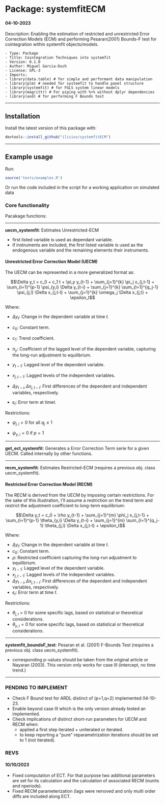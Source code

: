 # Package: systemfitECM

#### 04-10-2023

Description: Enabling the estimation of restricted and unrestricted Error Correction Models (ECM) and performing Pesaran(2001) Bounds-F test for cointegration within systemfit objects/models.

    - Type: Package
    - Title: Cointegration Techniques into systemfit
    - Version: 0.1.0
    - Author: Miguel Garcia-Duch
    - License: GPL-3
    - Imports:
    - library(data.table) # for simple and performant data manipulation
    - library(plm) # needed for systemfit to handle panel structure
    - library(systemfit) # for FGLS system linear models
    - library(magrittr) # For piping with %>% without dplyr dependencies
    - library(aod) # for performing F Bounds test

-----------------------------------------------

## Installation

Install the latest version of this package with:

``` r
devtools::install_github("iliciuv/systemfitECM")
```

-----------------------------------------------

## Example usage

Run:

``` r
source('tests/examples.R')
```

Or run the code included in the script for a working application on simulated data

### Core functionality

Pacakage functions:

--------------

**uecm_systemfit**: Estimates Unrestricted-ECM

- first listed variable is used as dependant variable.
- if instruments are included, the first listed variable is used as the endogenous variable and the remaining elements their instruments.

#### Unrestricted Error Correction Model (UECM)

The UECM can be represented in a more generalized format as:

$$\Delta y_t = c_0 + c_1 t + \pi_y y_{t-1} + \sum_{j=1}^{k} \pi_j x_{j,t-1} + \sum_{i=1}^{p-1} \psi_{y,i} \Delta y_{t-i} + \sum_{j=1}^{k} \sum_{l=1}^{q_j-1} \psi_{j,l} \Delta x_{j,t-l} + \sum_{j=1}^{k} \omega_j \Delta x_{j,t} + \epsilon_t$$

Where:

- $\Delta y_t$: Change in the dependent variable at time $t$.

- $c_0$: Constant term.

- $c_1$: Trend coefficient.

- $\pi_y$: Coefficient of the lagged level of the dependent variable, capturing the long-run adjustment to equilibrium.

- $y_{t-1}$: Lagged level of the dependent variable.

- $x_{j,t-1}$: Lagged levels of the independent variables.

- $\Delta y_{t-i}, \Delta x_{j,t-l}$: First differences of the dependent and independent variables, respectively.

- $\epsilon_t$: Error term at time$t$.

Restrictions:

- $\psi_{j,l} = 0$ for all $q_j \leq 1$

- $\psi_{y,i} = 0$ if $p = 1$

- --------------

**get_ect_systemfit**: Generates a Error Correction Term serie for a given UECM. Called internally by other functions.

--------------

**recm_systemfit**: Estimates Restricted-ECM (requires a previous obj. class uecm_systemfit).

#### Restricted Error Correction Model (RECM)

The RECM is derived from the UECM by imposing certain restrictions. For the sake of this illustration, I'll assume a restriction on the trend term and restrict the adjustment coefficient to long-term equilibrium:

$$\Delta y_t = c_0 + \rho y_{t-1} + \sum_{j=1}^{m} \phi_j x_{j,t-1} + \sum_{i=1}^{p-1} \theta_{y,i} \Delta y_{t-i} + \sum_{j=1}^{m} \sum_{l=1}^{q_j-1} \theta_{j,l} \Delta x_{j,t-l} + \epsilon_t$$

Where:

- $\Delta y_t$: Change in the dependent variable at time $t$.
- $c_0$: Constant term.
- $\rho$: Restricted coefficient capturing the long-run adjustment to equilibrium.
- $y_{t-1}$: Lagged level of the dependent variable.
- $x_{j,t-1}$: Lagged levels of the independent variables.
- $\Delta y_{t-i}, \Delta x_{j,t-l}$: First differences of the dependent and independent variables, respectively.
- $\epsilon_t$: Error term at time $t$.

Restrictions:

- $\theta_{j,l} = 0$ for some specific lags, based on statistical or theoretical considerations.
- $\theta_{y,i} = 0$ for some specific lags, based on statistical or theoretical considerations.

--------------

**systemfit_boundsF_test**: Pesaran et al. (2001) F-Bounds Test (requires a previous obj. class uecm_systemfit).

- corresponding p-values should be taken from the original article or Nayaran (2003). This version only works for case III (intercept, no time trend.)

------------------------------------------------

### PENDING TO IMPLEMENT

- Check F Bound  test for ARDL distinct of (p=1,q=2) implemented 04-10-23.
- Enable beyond case III which is the only version already tested an implemented.
- Check implications of distinct short-run parameters for UECM and RECM when:
  - applied a first step iterated + uniterated or iterated.
  - to keep reporting a "pure" reparametrization iterations should be set to 1 (not iterated).

### REVS

#### 10/10/2023

- Fixed computation of ECT. For that purpose two additional parameters are set for its calculation and the calculation of associated RECM (nunits and nperiods).
- Fixed RECM parameterization (lags were removed and only multi order diffs are included along ECT.
